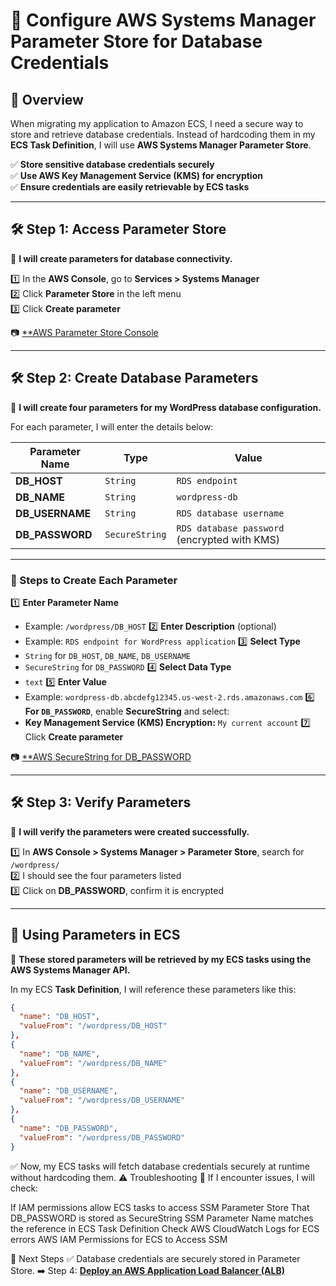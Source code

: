 # **🔐 Configure AWS Systems Manager Parameter Store for Database Credentials**

## **📌 Overview**
When migrating my application to Amazon ECS, I need a secure way to store and retrieve database credentials. Instead of hardcoding them in my **ECS Task Definition**, I will use **AWS Systems Manager Parameter Store**.

✅ **Store sensitive database credentials securely**  
✅ **Use AWS Key Management Service (KMS) for encryption**  
✅ **Ensure credentials are easily retrievable by ECS tasks**  

---

## **🛠️ Step 1: Access Parameter Store**
📌 **I will create parameters for database connectivity.**  

1️⃣ In the **AWS Console**, go to **Services > Systems Manager**  
2️⃣ Click **Parameter Store** in the left menu  
3️⃣ Click **Create parameter**  

📷 [**AWS Parameter Store Console](images/parameter-store.png)

---

## **🛠️ Step 2: Create Database Parameters**
📌 **I will create four parameters for my WordPress database configuration.**  

For each parameter, I will enter the details below:

| Parameter Name | Type          | Value                                  |
|---------------|--------------|----------------------------------------|
| **DB_HOST**   | `String`      | `RDS endpoint`                         |
| **DB_NAME**   | `String`      | `wordpress-db`                         |
| **DB_USERNAME** | `String`   | `RDS database username`                 |
| **DB_PASSWORD** | `SecureString` | `RDS database password` (encrypted with KMS) |


---

### **🔹 Steps to Create Each Parameter**
1️⃣ **Enter Parameter Name**  
   - Example: `/wordpress/DB_HOST`
2️⃣ **Enter Description** (optional)  
   - Example: `RDS endpoint for WordPress application`
3️⃣ **Select Type**  
   - `String` for `DB_HOST`, `DB_NAME`, `DB_USERNAME`  
   - `SecureString` for `DB_PASSWORD`
4️⃣ **Select Data Type**  
   - `text`
5️⃣ **Enter Value**  
   - Example: `wordpress-db.abcdefg12345.us-west-2.rds.amazonaws.com`
6️⃣ **For `DB_PASSWORD`**, enable **SecureString** and select:  
   - **Key Management Service (KMS) Encryption:** `My current account`
7️⃣ Click **Create parameter**  

📷 [**AWS SecureString for DB_PASSWORD](images/securestring.png)

---

## **🛠️ Step 3: Verify Parameters**
📌 **I will verify the parameters were created successfully.**  

1️⃣ In **AWS Console > Systems Manager > Parameter Store**, search for `/wordpress/`  
2️⃣ I should see the four parameters listed  
3️⃣ Click on **DB_PASSWORD**, confirm it is encrypted  


---

## **🔗 Using Parameters in ECS**
📌 **These stored parameters will be retrieved by my ECS tasks using the AWS Systems Manager API.**  

In my ECS **Task Definition**, I will reference these parameters like this:

```json
{
  "name": "DB_HOST",
  "valueFrom": "/wordpress/DB_HOST"
},
{
  "name": "DB_NAME",
  "valueFrom": "/wordpress/DB_NAME"
},
{
  "name": "DB_USERNAME",
  "valueFrom": "/wordpress/DB_USERNAME"
},
{
  "name": "DB_PASSWORD",
  "valueFrom": "/wordpress/DB_PASSWORD"
}
```
✅ Now, my ECS tasks will fetch database credentials securely at runtime without hardcoding them.
⚠️ Troubleshooting
📌 If I encounter issues, I will check:

If IAM permissions allow ECS tasks to access SSM Parameter Store
That DB_PASSWORD is stored as SecureString
SSM Parameter Name matches the reference in ECS Task Definition
Check AWS CloudWatch Logs for ECS errors
AWS IAM Permissions for ECS to Access SSM

📌 Next Steps
✅ Database credentials are securely stored in Parameter Store.
➡️ Step 4: **[Deploy an AWS Application Load Balancer (ALB)](../docs/deploy-alb.md)** 
